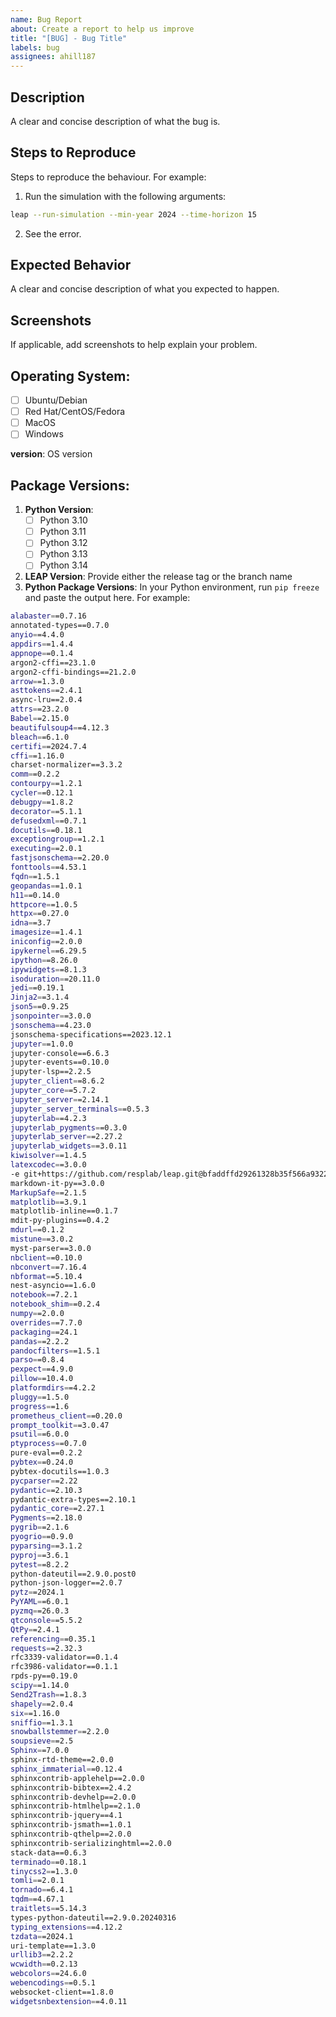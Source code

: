 ```yaml
---
name: Bug Report
about: Create a report to help us improve
title: "[BUG] - Bug Title"
labels: bug
assignees: ahill187
---
```


## Description

A clear and concise description of what the bug is.

## Steps to Reproduce

Steps to reproduce the behaviour. For example:

1. Run the simulation with the following arguments:
```sh
leap --run-simulation --min-year 2024 --time-horizon 15
```
2. See the error.

## Expected Behavior

A clear and concise description of what you expected to happen.

## Screenshots

If applicable, add screenshots to help explain your problem.

## Operating System:

- [ ] Ubuntu/Debian
- [ ] Red Hat/CentOS/Fedora
- [ ] MacOS
- [ ] Windows

**version**: OS version

## Package Versions:

1. **Python Version**:
   - [ ] Python 3.10
   - [ ] Python 3.11
   - [ ] Python 3.12
   - [ ] Python 3.13
   - [ ] Python 3.14
2. **LEAP Version**: Provide either the release tag or the branch name
3. **Python Package Versions**: In your Python environment, run `pip freeze` and paste the output here. For example:
```sh
alabaster==0.7.16
annotated-types==0.7.0
anyio==4.4.0
appdirs==1.4.4
appnope==0.1.4
argon2-cffi==23.1.0
argon2-cffi-bindings==21.2.0
arrow==1.3.0
asttokens==2.4.1
async-lru==2.0.4
attrs==23.2.0
Babel==2.15.0
beautifulsoup4==4.12.3
bleach==6.1.0
certifi==2024.7.4
cffi==1.16.0
charset-normalizer==3.3.2
comm==0.2.2
contourpy==1.2.1
cycler==0.12.1
debugpy==1.8.2
decorator==5.1.1
defusedxml==0.7.1
docutils==0.18.1
exceptiongroup==1.2.1
executing==2.0.1
fastjsonschema==2.20.0
fonttools==4.53.1
fqdn==1.5.1
geopandas==1.0.1
h11==0.14.0
httpcore==1.0.5
httpx==0.27.0
idna==3.7
imagesize==1.4.1
iniconfig==2.0.0
ipykernel==6.29.5
ipython==8.26.0
ipywidgets==8.1.3
isoduration==20.11.0
jedi==0.19.1
Jinja2==3.1.4
json5==0.9.25
jsonpointer==3.0.0
jsonschema==4.23.0
jsonschema-specifications==2023.12.1
jupyter==1.0.0
jupyter-console==6.6.3
jupyter-events==0.10.0
jupyter-lsp==2.2.5
jupyter_client==8.6.2
jupyter_core==5.7.2
jupyter_server==2.14.1
jupyter_server_terminals==0.5.3
jupyterlab==4.2.3
jupyterlab_pygments==0.3.0
jupyterlab_server==2.27.2
jupyterlab_widgets==3.0.11
kiwisolver==1.4.5
latexcodec==3.0.0
-e git+https://github.com/resplab/leap.git@bfaddffd29261328b35f566a932254eebe8bcc4b#egg=leap
markdown-it-py==3.0.0
MarkupSafe==2.1.5
matplotlib==3.9.1
matplotlib-inline==0.1.7
mdit-py-plugins==0.4.2
mdurl==0.1.2
mistune==3.0.2
myst-parser==3.0.0
nbclient==0.10.0
nbconvert==7.16.4
nbformat==5.10.4
nest-asyncio==1.6.0
notebook==7.2.1
notebook_shim==0.2.4
numpy==2.0.0
overrides==7.7.0
packaging==24.1
pandas==2.2.2
pandocfilters==1.5.1
parso==0.8.4
pexpect==4.9.0
pillow==10.4.0
platformdirs==4.2.2
pluggy==1.5.0
progress==1.6
prometheus_client==0.20.0
prompt_toolkit==3.0.47
psutil==6.0.0
ptyprocess==0.7.0
pure-eval==0.2.2
pybtex==0.24.0
pybtex-docutils==1.0.3
pycparser==2.22
pydantic==2.10.3
pydantic-extra-types==2.10.1
pydantic_core==2.27.1
Pygments==2.18.0
pygrib==2.1.6
pyogrio==0.9.0
pyparsing==3.1.2
pyproj==3.6.1
pytest==8.2.2
python-dateutil==2.9.0.post0
python-json-logger==2.0.7
pytz==2024.1
PyYAML==6.0.1
pyzmq==26.0.3
qtconsole==5.5.2
QtPy==2.4.1
referencing==0.35.1
requests==2.32.3
rfc3339-validator==0.1.4
rfc3986-validator==0.1.1
rpds-py==0.19.0
scipy==1.14.0
Send2Trash==1.8.3
shapely==2.0.4
six==1.16.0
sniffio==1.3.1
snowballstemmer==2.2.0
soupsieve==2.5
Sphinx==7.0.0
sphinx-rtd-theme==2.0.0
sphinx_immaterial==0.12.4
sphinxcontrib-applehelp==2.0.0
sphinxcontrib-bibtex==2.4.2
sphinxcontrib-devhelp==2.0.0
sphinxcontrib-htmlhelp==2.1.0
sphinxcontrib-jquery==4.1
sphinxcontrib-jsmath==1.0.1
sphinxcontrib-qthelp==2.0.0
sphinxcontrib-serializinghtml==2.0.0
stack-data==0.6.3
terminado==0.18.1
tinycss2==1.3.0
tomli==2.0.1
tornado==6.4.1
tqdm==4.67.1
traitlets==5.14.3
types-python-dateutil==2.9.0.20240316
typing_extensions==4.12.2
tzdata==2024.1
uri-template==1.3.0
urllib3==2.2.2
wcwidth==0.2.13
webcolors==24.6.0
webencodings==0.5.1
websocket-client==1.8.0
widgetsnbextension==4.0.11
```
